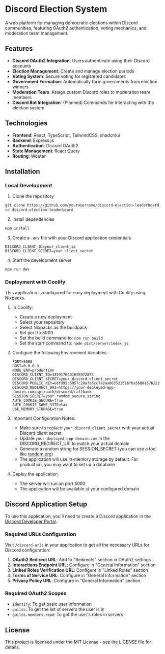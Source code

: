 # Discord Election System

A web platform for managing democratic elections within Discord communities, featuring OAuth2 authentication, voting mechanics, and moderation team management.

## Features

- **Discord OAuth2 Integration**: Users authenticate using their Discord accounts
- **Election Management**: Create and manage election periods
- **Voting System**: Secure voting for registered candidates
- **Government Formation**: Automatically form governments from election winners
- **Moderation Team**: Assign custom Discord roles to moderation team members
- **Discord Bot Integration**: (Planned) Commands for interacting with the election system

## Technologies

- **Frontend**: React, TypeScript, TailwindCSS, shadcn/ui
- **Backend**: Express.js
- **Authentication**: Discord OAuth2
- **State Management**: React Query
- **Routing**: Wouter

## Installation

### Local Development

1. Clone the repository
```bash
git clone https://github.com/yourusername/discord-election-leaderboard.git
cd discord-election-leaderboard
```

2. Install dependencies
```bash
npm install
```

3. Create a `.env` file with your Discord application credentials
```
DISCORD_CLIENT_ID=your_client_id
DISCORD_CLIENT_SECRET=your_client_secret
```

4. Start the development server
```bash
npm run dev
```

### Deployment with Coolify

This application is configured for easy deployment with Coolify using Nixpacks.

1. In Coolify:
   - Create a new deployment
   - Select your repository
   - Select Nixpacks as the buildpack
   - Set port to 5000
   - Set the build command to: `npm run build`
   - Set the start command to: `node dist/server/index.js`

2. Configure the following Environment Variables:
   ```
   PORT=5000
   HOST=0.0.0.0
   NODE_ENV=production
   DISCORD_CLIENT_ID=1359176431698972874
   DISCORD_CLIENT_SECRET=your_discord_client_secret
   DISCORD_PUBLIC_KEY=e6fd95c5957c28afa6cc7a2aa00352151bf0a5b80167622264d9272fb9e68f56
   DISCORD_REDIRECT_URI=https://your-deployed-app-domain.com/api/auth/discord/callback
   SESSION_SECRET=your_random_secure_string
   AUTH_COOKIE_SECURE=true
   AUTH_COOKIE_SAME_SITE=lax
   USE_MEMORY_STORAGE=true
   ```

3. Important Configuration Notes:
   - Make sure to replace `your_discord_client_secret` with your actual Discord client secret
   - Update `your-deployed-app-domain.com` in the DISCORD_REDIRECT_URI to match your actual domain
   - Generate a random string for SESSION_SECRET (you can use a tool like [random.org](https://www.random.org/strings/))
   - The application will use in-memory storage by default. For production, you may want to set up a database

4. Deploy the application
   - The server will run on port 5000
   - The application will be available at your configured domain

## Discord Application Setup

To use this application, you'll need to create a Discord application in the [Discord Developer Portal](https://discord.com/developers/applications).

### Required URLs Configuration

Visit `/discord-urls` in your application to get all the necessary URLs for Discord configuration:

1. **OAuth2 Redirect URL**: Add to "Redirects" section in OAuth2 settings
2. **Interactions Endpoint URL**: Configure in "General Information" section
3. **Linked Roles Verification URL**: Configure in "Linked Roles" section
4. **Terms of Service URL**: Configure in "General Information" section
5. **Privacy Policy URL**: Configure in "General Information" section

### Required OAuth2 Scopes

- `identify`: To get basic user information
- `guilds`: To get the list of servers the user is in
- `guilds.members.read`: To get the user's roles in servers

## License

This project is licensed under the MIT License - see the LICENSE file for details.